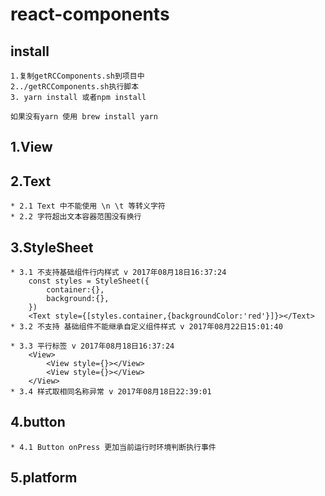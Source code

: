 # react-components

## install
    1.复制getRCComponents.sh到项目中
    2../getRCComponents.sh执行脚本
    3. yarn install 或者npm install
    
    如果没有yarn 使用 brew install yarn 
## 1.View

## 2.Text
    * 2.1 Text 中不能使用 \n \t 等转义字符 
    * 2.2 字符超出文本容器范围没有换行
## 3.StyleSheet
    * 3.1 不支持基础组件行内样式 v 2017年08月18日16:37:24
        const styles = StyleSheet({
            container:{},
            background:{},
        })
        <Text style={[styles.container,{backgroundColor:'red'}]}></Text>
    * 3.2 不支持 基础组件不能继承自定义组件样式 v 2017年08月22日15:01:40
    
    * 3.3 平行标签 v 2017年08月18日16:37:24
        <View>
            <View style={}></View>
            <View style={}></View>
        </View>
    * 3.4 样式取相同名称异常 v 2017年08月18日22:39:01
## 4.button
    * 4.1 Button onPress 更加当前运行时环境判断执行事件
## 5.platform
    
    
